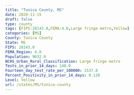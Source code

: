 ```yaml
---
title: "Tunica County, MS"
date: 2020-11-15
draft: false
type: county
tags: [FIPS:28143.0,FEMA:4.0,Large fringe metro,Yellow]
categories: [MS]
County: Tunica County
State: MS
FIPS: 28143.0
FEMA_Region: 4.0
Population: 9632.0
NCHS_Urban_Rural_Classification: Large fringe metro
Tests_in_prior_14_days: 148.0
Fourteen_day_test_rate_per_100000: 1537.0
Percent_Positivity_in_prior_14_days: 0.128
Level: Yellow
url: /states/MS/tunica-county
---
```



